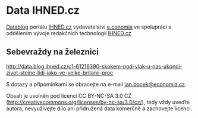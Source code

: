 # Data IHNED.cz

[Datablog](http://ihned.cz/data/) portálu [IHNED.cz](http://ihned.cz/) vydavatelství [e.conomia](http://economia.ihned.cz/)
ve spolupráci s oddělením vývoje redakčních technologií [IHNED.cz](http://ihned.cz/)

## Sebevraždy na železnici

http://data.blog.ihned.cz/c1-61216390-skokem-pod-vlak-u-nas-ukonci-zivot-stejne-lidi-jako-ve-velke-britanii-proc

S dotazy a přípomínkami se obracejte na e-mail jan.bocek@economia.cz.

Obsah je uvolněn pod licencí CC BY-NC-SA 3.0 CZ (http://creativecommons.org/licenses/by-nc-sa/3.0/cz/), tedy vždy uveďte autora, nevyužívejte dílo ani přidružená data komerčně a zachovejte licenci.
